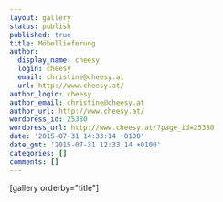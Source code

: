 ```yaml
---
layout: gallery
status: publish
published: true
title: Möbellieferung
author:
  display_name: cheesy
  login: cheesy
  email: christine@cheesy.at
  url: http://www.cheesy.at/
author_login: cheesy
author_email: christine@cheesy.at
author_url: http://www.cheesy.at/
wordpress_id: 25380
wordpress_url: http://www.cheesy.at/?page_id=25380
date: '2015-07-31 14:33:14 +0100'
date_gmt: '2015-07-31 12:33:14 +0100'
categories: []
comments: []
---
```

[gallery orderby="title"]
